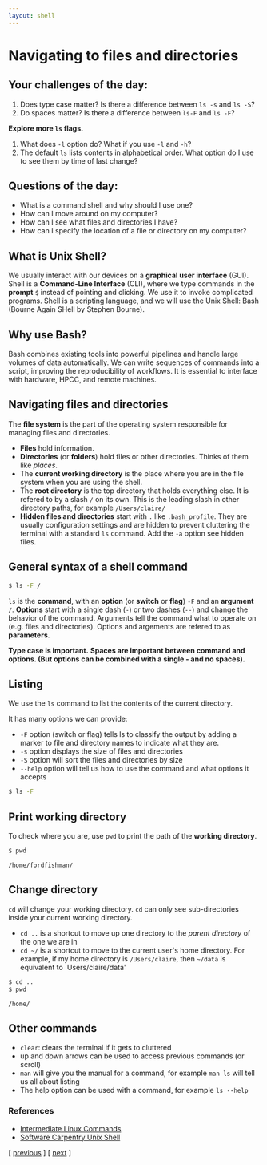 ```yaml
---
layout: shell
---
```


# Navigating to files and directories

## Your challenges of the day:
1. Does type case matter?  Is there a difference between `ls -s` and `ls -S`?
1. Do spaces matter?  Is there a difference between `ls-F` and `ls -F`?

**Explore more `ls` flags.**  
1. What does `-l` option do? What if you use `-l` and `-h`?
1. The default `ls` lists contents in alphabetical order.  What option do I use to see them by time of last change?


## Questions of the day:
- What is a command shell and why should I use one?
- How can I move around on my computer?
- How can I see what files and directories I have?
- How can I specify the location of a file or directory on my computer?

## What is Unix Shell?
We usually interact with our devices on a **graphical user interface** (GUI). 
Shell is a **Command-Line Interface** (CLI), where we type commands in the **prompt** `$` 
instead of pointing and clicking. We use it to invoke complicated programs. Shell is a scripting language, 
and we will use the Unix Shell: Bash (Bourne Again SHell by Stephen Bourne).

## Why use Bash?
Bash combines existing tools into powerful pipelines and handle large volumes of data automatically. We can write sequences of commands into a script, improving the reproducibility of workflows. It is essential to interface with hardware, HPCC, and remote machines.

## Navigating files and directories
The **file system** is the part of the operating system responsible for managing files and directories.
  - **Files** hold information.
  - **Directories** (or **folders**) hold files or other directories.  Thinks of them like _places_.
  - The **current working directory** is the place where you are in the file system when you are using the shell.
  - The **root directory** is the top directory that holds everything else.  It is refered to by a slash `/` on its own.  This is the leading slash in other directory paths, for example `/Users/claire/`
  - **Hidden files and directories** start with `.` like `.bash_profile`.  They are usually configuration settings and are hidden to prevent cluttering the terminal with a standard `ls` command.  Add the `-a` option see hidden files. 

## General syntax of a shell command
```bash
$ ls -F /
```
`ls` is the **command**, with an **option** (or **switch** or **flag**) `-F` and an **argument** `/`.
**Options** start with a single dash (`-`) or two dashes (`--`) and change the behavior of the command.
Arguments tell the command what to operate on (e.g. files and directories).
Options and argements are refered to as **parameters**.

**Type case is important.**
**Spaces are important between command and options. (But options can be combined with a single - and no spaces).**

## Listing

We use the `ls` command to list the contents of the current directory.

It has many options we can provide:
  - `-F` option (switch or flag) tells ls to classify the output by adding a marker to file and directory names to indicate what they are.
  - `-s` option displays the size of files and directories
  - `-S` option will sort the files and directories by size
  - `--help` option will tell us how to use the command and what options it accepts


```bash
$ ls -F
```

## Print working directory

To check where you are, use `pwd` to print the path of the **working directory**. 

```bash
$ pwd
```

```
/home/fordfishman/
```

## Change directory

`cd` will change your working directory. `cd` can only see sub-directories inside your current working directory.
- `cd ..` is a shortcut to move up one directory to the _parent directory_ of the one we are in
- `cd ~/` is a shortcut to move to the current user's home directory.  For example, if my home directory is `/Users/claire`, then `~/data` is equivalent to `Users/claire/data'

```bash
$ cd ..
$ pwd
```

```
/home/
```


## Other commands

- `clear`:  clears the terminal if it gets to cluttered
- up and down arrows can be used to access previous commands (or scroll)
- `man` will give you the manual for a command, for example `man ls` will tell us all about listing
- The help option can be used with a command, for example `ls --help`


### References
- [Intermediate Linux Commands](https://docs.google.com/document/d/1xY7fSNBzChx5PMPF_tGoBWOwXef5wVsH1Mf7vLdgJz0/edit?usp=sharing)
- [Software Carpentry Unix Shell](http://swcarpentry.github.io/shell-novice/)

<span class="lesson">
    [&nbsp;<a href="/shell/setup/">previous</a>&nbsp;]
    [&nbsp;<a href="/shell/alter-dir">next</a>&nbsp;]
</span>
